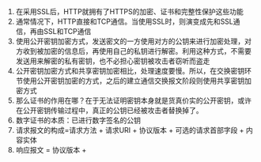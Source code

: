 1. 在采用SSL后，HTTP就拥有了HTTPS的加密、证书和完整性保护这些功能
2. 通常情况下，HTTP直接和TCP通信。当使用SSL时，则演变成先和SSL通信，再由SSL和TCP通信
3. 使用公开密钥加密方式，发送密文的一方使用对方的公钥来进行加密处理，对方收到被加密的信息后，再使用自己的私钥进行解密。利用这种方式，不需要发送用来解密的私有密钥，也不必担心密钥被攻击者窃听而盗走
4. 公开密钥加密方式和共享密钥加密相比，处理速度要慢。所以，在交换密钥环节使用公开密钥加密的方式，之后的建立通信交换报文阶段则使用共享密钥加密方式 
5. 那么证书的作用在哪？在于无法证明密钥本身就是货真价实的公开密钥，或许在公开密钥传输过程中，真正的公钥已经被攻击者替换掉了。
6. 数字证书的本质：已进行数字签名的公钥
7. 请求报文的构成=请求方法 + 请求URI + 协议版本 + 可选的请求首部字段 + 内容实体
8. 响应报文 = 协议版本 + 



<!--stackedit_data:
eyJoaXN0b3J5IjpbLTM0MTQ4NDc5MCwyMTE4MjgzMzEzLC0xND
g5MzYxMTgyLDE2MjczMDY4ODIsLTE2OTY0MDEzMV19
-->